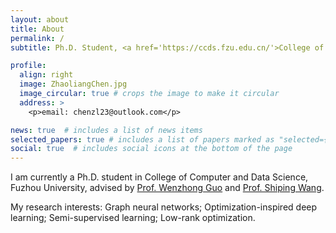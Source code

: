 ```yaml
---
layout: about
title: About
permalink: /
subtitle: Ph.D. Student, <a href='https://ccds.fzu.edu.cn/'>College of Computer and Data Science, Fuzhou University</a>

profile:
  align: right
  image: ZhaoliangChen.jpg
  image_circular: true # crops the image to make it circular
  address: >
    <p>email: chenzl23@outlook.com</p>

news: true  # includes a list of news items
selected_papers: true # includes a list of papers marked as "selected={true}"
social: true  # includes social icons at the bottom of the page
---
```


I am currently a Ph.D. student in College of Computer and Data Science, Fuzhou University, advised by [Prof. Wenzhong Guo](https://ccds.fzu.edu.cn/info/1202/4993.htm) and [Prof. Shiping Wang](https://ccds.fzu.edu.cn/info/1202/8958.htm).

My research interests: Graph neural networks; Optimization-inspired deep learning; Semi-supervised learning; Low-rank optimization.

